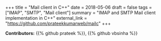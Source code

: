 +++
title = "Mail client in C++"
date = 2018-05-06
draft = false
tags = ["IMAP", "SMTP", "Mail client"]
summary = "IMAP and SMTP Mail client implementation in C++"
external_link = "https://github.com/prateekkumarweb/mailc"
+++

**Contributors:**
{{% github prateek %}},
{{% github vbsinha %}}
